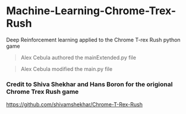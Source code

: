 # Machine-Learning-Chrome-Trex-Rush
Deep Reinforcement learning applied to the Chrome T-rex Rush python game

> Alex Cebula authored the mainExtended.py file

> Alex Cebula modified the main.py file


### Credit to Shiva Shekhar and Hans Boron for the origional Chrome Trex Rush game
https://github.com/shivamshekhar/Chrome-T-Rex-Rush



